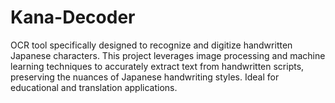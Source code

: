# Kana-Decoder
 OCR tool specifically designed to recognize and digitize handwritten Japanese characters. This project leverages image processing and machine learning techniques to accurately extract text from handwritten scripts, preserving the nuances of Japanese handwriting styles. Ideal for educational and translation applications.
